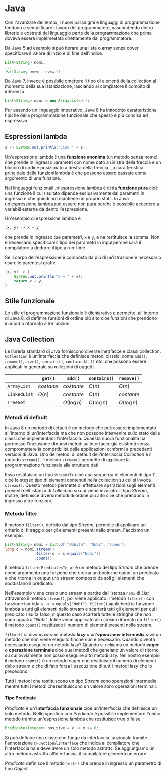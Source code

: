 # Java
Con l'avanzare del tempo, i nuovi paradigmi e linguaggi di programmazione tendono a semplificare il lavoro del programmatore, nascondendo dietro librerie e costrutti del linguaggio parte della programmazione che prima doveva essere implementata direttamente dal programmatore.

Da Java 5 ad esempio si può iterare una lista o array senza dover specificare il valore di inizio e di fine dell'indice.
```java
List<String> nomi;
...
for(String nome : nomi){}
```
Da Java 7, invece è possibile omettere il tipo di elementi della collection al momento della sua istanziazione, lasciando al compilatore il compito di inferenza.
```java
List<String> nomi = new ArrayList<>();
```
Pur essendo un linguaggio imperativo, Java 8 ha introdotto caratteristiche tipiche della programmazione funzionale che spesso è più concisa ed espressiva.

## Espressioni lambda
```java
s -> System.out.println("Ciao " + s);
```
Un'espressione lambda è una **funzione anonima** (un metodo senza nome) che prende in ingresso parametri con nome dato a sinistra della freccia e un blocco di codice posizionato a destra della freccia. La caratteristica principale delle funzioni lambda è che possono essere passate come argomento di una funzione.

Nei linguaggi funzionali un'espressione lambda è detta **funzione pura** cioè una funzione il cui risultato dipende esclusivamente dai parametri in ingresso e che quindi non mantiene un proprio stato. In Java un'espressione lambda può essere non pura perché è possibile accedere a variabili esterne da dentro l'espressione.

Un'esempio di espressione lambda è
```java
(x, y) -> x + y
```
che prende in ingresso due parametri, `x` e `y`, e ne restituisce la somma. Non è necessario specificare il tipo dei parametri in input perché sarà il compilatore a dedurre il tipo a run-time.

Se il corpo dell'espressione è composto da più di un'istruzione è necessario usare le parentesi graffe
```java
(x, y) -> {
	System.out.println("x = " + x);
	return x + y;
}
```

## Stile funzionale
Lo stile di programmazione funzionale è dichiarativo è permette, all'interno di Java 8, di definire funzioni di ordine più alto cioè funzioni che prendono in input o ritornato altre funzioni.

## Java Collection
Le libreria standard di Java forniscono diverse inetrfacce e classi [collection](https://www.baeldung.com/java-collections-complexity). `Collection` è un'interfaccia che definisce metodi classici come `add()`, `remove()`, `size()`, `contains()`, `containsAll()` etc. che possono essere applicati in generale su collezioni di oggetti. 

|              | `get()`    | `add()`     | `contains()` | `remove()`  |
| ------------ | ---------- | ----------- | ------------ | ----------- |
| `ArrayList`  | *costante* | *costante*  | $O(n)$       | $O(n)$      |
| `LinkedList` | $O(n)$     | *costante*  | $O(n)$       | *costante*  |
| `TreeSet`    |            | $O(\log n)$ | $O(\log n)$  | $O(\log n)$ |

### Metodi di default
In Java 8 un metodo di default è un metodo che può essere implementato all'interno di un'interfaccia ma che non possono intervenire sullo stato delle classi che implementano l'interfaccia. Quaesta nuova funzionalità ha permesso l'inclusione di nuovi metodi su interfacce già esistenti senza compromettere la compatibilità delle applicazioni conformi a precedenti versioni di Java. Uno dei metodi di default dell'interfaccia *Collection* è il motodo `stream()`. Il metodo `stream()` permette di applicare la programmazione funzionale alle strutture dati.

Esso restituisce un tipo `Stream<T>` cioè una sequenza di elementi di tipo `T` cioè lo stesso tipo di elementi contenuti nella collection su cui si invoca `stream()`. Questo metodo permette di effettuare operazioni sugli elementi presenti nell'istanza di *Collection* su cui viene invocato. Il tipo *Stream*, inoltre, definisce diversi metodi di ordine più alto cioè che prendono in ingresso altre funzioni.

### Metodo filter
Il metodo `filter()`, definito dal tipo *Stream*, permette di applicare un criterio di filtraggio per gli elementi presenti nello stream. Facciamo un esempio.
```java
List<String> nomi = List.of("Nobita", "Nobi", "Suneo");
long c = nomi.stream()
			 .filter(s -> s.equals("Nobi")) 
			 .count();
```
Il metodo `filter(Predicate<T> p)` è un metodo del tipo *Stream* che prende come argomento una funzione che ritorna un booleano quindi un predicato e che ritorna in output uno stream composto da soli gli elementi che soddisfano il predicato.

Nell'esempio viene creato uno stream a partire dall'istanza `nomi` di *List* attraverso il metodo `stream()`, poi viene applicato il metodo `filter()` con funzione lambda `s -> s.equals("Nobi")`. `filter()` applicherà la funzione lambda a tutti gli elementi dello stream e scarterà tutti gli elementi per cui il predicato risulta falso, in questo caso scarterà tutte le stringhe che non sono uguali a *"Nobi"*. Infine viene applicato allo stream ritornato da `filter()` il metodo `count()` restituisce il numero di elementi presenti nello stream.

`filter()` si dice essere un metodo **lazy** o un'**operazione intermedia** cioè un metodo che non viene eseguito finché non è necessario. Quando diventa necessario eseguire un metodo lazy? Quando si richiama un metodo **eager** o **operazione terminale** cioè quei metodi che generano un valore di ritorno su cui ovviamente non posso eseguire altri metodi lazy. Nel nostro esempio il metodo `count()` è un metodo eager che restituisce il numero di elementi dello stream e che di fatto forza l'esecuzione di tutti i metodi lazy che lo precedono. 

Tutti i metodi che restituiscono un tipo *Stream* sono operazioni intermedie mentre tutti i metodi che restituiscono un valore sono operazioni terminali.
#### Tipo Predicate
*Predicate* è un'**interfaccia funzionale** cioè un'interfaccia che definisce un solo metodo. Nello specifico con *Predicate* è possibile implementare l'unico metodo tramite un'espressione lambda che restituisce true o false.
```java
Predicate<Integer> positive = x -> x >= 0;
```
Si può definire una classe che funge da interfaccia funzionale tramite l'annotazione `@FunctionalInterface` che indica al compilatore che l'interfaccia ha e deve avere un solo metodo astratto. Se aggiungiamo un altro metodo astratto all'interfaccia, il compilatore genererà un errore.

*Predicate* definisce il metodo `test()` che prende in ingresso un parametro di tipo *Object*.
